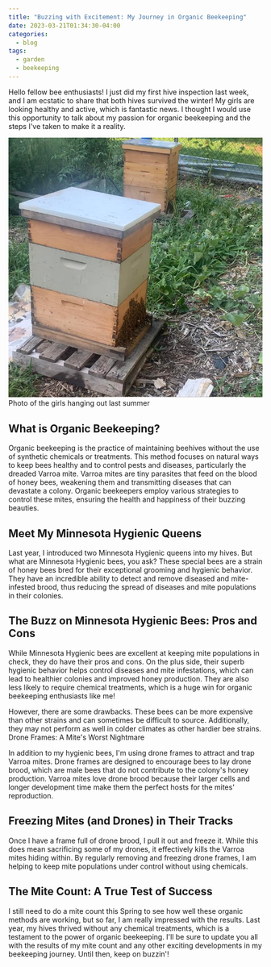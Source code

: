 ```yaml
---
title: "Buzzing with Excitement: My Journey in Organic Beekeeping"
date: 2023-03-21T01:34:30-04:00
categories:
  - blog
tags:
  - garden
  - beekeeping
---
```


Hello fellow bee enthusiasts! I just did my first hive inspection last week, and I am ecstatic to share that both hives survived the winter! My girls are looking healthy and active, which is fantastic news. I thought I would use this opportunity to talk about my passion for organic beekeeping and the steps I've taken to make it a reality.

![Picture of my two organic bee hives](/assets/images/Organic_Beekeeping.png)
Photo of the girls hanging out last summer

## What is Organic Beekeeping?

Organic beekeeping is the practice of maintaining beehives without the use of synthetic chemicals or treatments. This method focuses on natural ways to keep bees healthy and to control pests and diseases, particularly the dreaded Varroa mite. Varroa mites are tiny parasites that feed on the blood of honey bees, weakening them and transmitting diseases that can devastate a colony. Organic beekeepers employ various strategies to control these mites, ensuring the health and happiness of their buzzing beauties.

## Meet My Minnesota Hygienic Queens

Last year, I introduced two Minnesota Hygienic queens into my hives. But what are Minnesota Hygienic bees, you ask? These special bees are a strain of honey bees bred for their exceptional grooming and hygienic behavior. They have an incredible ability to detect and remove diseased and mite-infested brood, thus reducing the spread of diseases and mite populations in their colonies.

## The Buzz on Minnesota Hygienic Bees: Pros and Cons

While Minnesota Hygienic bees are excellent at keeping mite populations in check, they do have their pros and cons. On the plus side, their superb hygienic behavior helps control diseases and mite infestations, which can lead to healthier colonies and improved honey production. They are also less likely to require chemical treatments, which is a huge win for organic beekeeping enthusiasts like me!

However, there are some drawbacks. These bees can be more expensive than other strains and can sometimes be difficult to source. Additionally, they may not perform as well in colder climates as other hardier bee strains.
Drone Frames: A Mite's Worst Nightmare

In addition to my hygienic bees, I'm using drone frames to attract and trap Varroa mites. Drone frames are designed to encourage bees to lay drone brood, which are male bees that do not contribute to the colony's honey production. Varroa mites love drone brood because their larger cells and longer development time make them the perfect hosts for the mites' reproduction.

## Freezing Mites (and Drones) in Their Tracks

Once I have a frame full of drone brood, I pull it out and freeze it. While this does mean sacrificing some of my drones, it effectively kills the Varroa mites hiding within. By regularly removing and freezing drone frames, I am helping to keep mite populations under control without using chemicals.

## The Mite Count: A True Test of Success

I still need to do a mite count this Spring to see how well these organic methods are working, but so far, I am really impressed with the results. Last year, my hives thrived without any chemical treatments, which is a testament to the power of organic beekeeping. I'll be sure to update you all with the results of my mite count and any other exciting developments in my beekeeping journey. Until then, keep on buzzin'!

